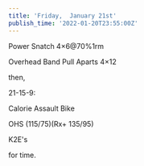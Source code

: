 ```yaml
---
title: 'Friday,  January 21st'
publish_time: '2022-01-20T23:55:00Z'
---
```


Power Snatch 4×6\@70%1rm

Overhead Band Pull Aparts 4×12

then,

21-15-9:

Calorie Assault Bike

OHS (115/75)(Rx+ 135/95)

K2E's

for time.
